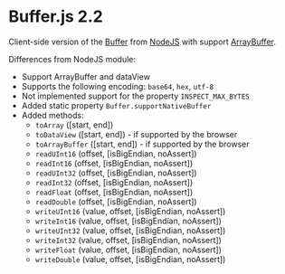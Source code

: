 Buffer.js 2.2
=========

Client-side version of the <a href="http://nodejs.org/docs/latest/api/buffer.html">Buffer</a> from <a href="http://nodejs.org/">NodeJS</a> with support <a href="https://developer.mozilla.org/en/JavaScript_typed_arrays/ArrayBuffer">ArrayBuffer</a>.

Differences from NodeJS module:

* Support ArrayBuffer and dataView
* Supports the following encoding: `base64`, `hex`, `utf-8`
* Not implemented support for the property `INSPECT_MAX_BYTES`
* Added static property `Buffer.supportNativeBuffer`
* Added methods:
    * `toArray` ([start, end])
    * `toDataView` ([start, end]) - if supported by the browser
    * `toArrayBuffer` ([start, end]) - if supported by the browser
    * `readUInt16` (offset, [isBigEndian, noAssert])
    * `readInt16` (offset, [isBigEndian, noAssert])
    * `readUInt32` (offset, [isBigEndian, noAssert])
    * `readInt32` (offset, [isBigEndian, noAssert])
    * `readFloat` (offset, [isBigEndian, noAssert])
    * `readDouble` (offset, [isBigEndian, noAssert])
    * `writeUInt16` (value, offset, [isBigEndian, noAssert])
    * `writeInt16` (value, offset, [isBigEndian, noAssert])
    * `writeUInt32` (value, offset, [isBigEndian, noAssert])
    * `writeInt32` (value, offset, [isBigEndian, noAssert])
    * `writeFloat` (value, offset, [isBigEndian, noAssert])
    * `writeDouble` (value, offset, [isBigEndian, noAssert])



